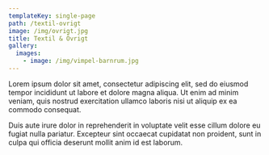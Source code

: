 ```yaml
---
templateKey: single-page
path: /textil-ovrigt
image: /img/ovrigt.jpg
title: Textil & Övrigt
gallery:
  images:
    - image: /img/vimpel-barnrum.jpg
---
```

Lorem ipsum dolor sit amet, consectetur adipiscing elit, sed do eiusmod tempor incididunt ut labore et dolore magna aliqua. Ut enim ad minim veniam, quis nostrud exercitation ullamco laboris nisi ut aliquip ex ea commodo consequat.

Duis aute irure dolor in reprehenderit in voluptate velit esse cillum dolore eu fugiat nulla pariatur. Excepteur sint occaecat cupidatat non proident, sunt in culpa qui officia deserunt mollit anim id est laborum.